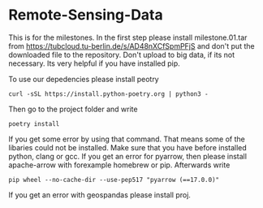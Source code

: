 # Remote-Sensing-Data
This is for the milestones. In the first step please install milestone.01.tar from https://tubcloud.tu-berlin.de/s/AD48nXCfSpmPFjS and don't put the downloaded file to the repository. Don't upload to big data, if its not necessary. Its very helpful if you have installed pip. 

<p>To use our depedencies please install peotry</p>

```curl -sSL https://install.python-poetry.org | python3 -```

<p>Then go to the project folder and write</p>

```poetry install``` 

<p>If you get some error by using that command. That means some of the libaries could not be installed. Make sure that you have before installed python, clang or gcc. If you get an error for pyarrow, then please install apache-arrow with forexample homebrew or pip. Afterwards write  </p>

```pip wheel --no-cache-dir --use-pep517 "pyarrow (==17.0.0)"```

If you get an error with geospandas please install proj. 





